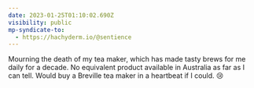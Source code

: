 ```yaml
---
date: 2023-01-25T01:10:02.690Z
visibility: public
mp-syndicate-to:
  - https://hachyderm.io/@sentience
---
```

Mourning the death of my tea maker, which has made tasty brews for me daily for a decade. No equivalent product available in Australia as far as I can tell. Would buy a Breville tea maker in a heartbeat if I could. 😢
